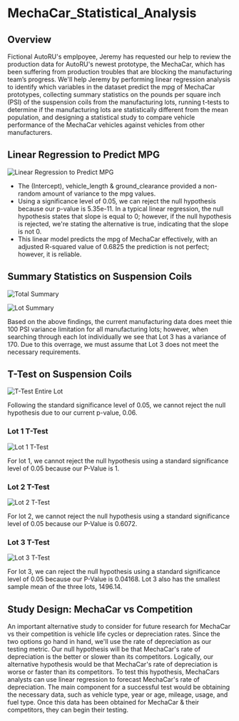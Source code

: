 # MechaCar_Statistical_Analysis

## Overview
Fictional AutoRU's emplpoyee, Jeremy has requested our help to review the production data for AutoRU's newest prototype, the MechaCar, which has been suffering from production troubles that are blocking the manufacturing team’s progress. We'll help Jeremy by performing linear regression analysis to identify which variables in the dataset predict the mpg of MechaCar prototypes, collecting summary statistics on the pounds per square inch (PSI) of the suspension coils from the manufacturing lots, running t-tests to determine if the manufacturing lots are statistically different from the mean population, and designing a statistical study to compare vehicle performance of the MechaCar vehicles against vehicles from other manufacturers.

## Linear Regression to Predict MPG

![Linear Regression to Predict MPG](https://user-images.githubusercontent.com/95371617/164915946-d8bd1ca3-1bbe-4347-a88c-e3652e41e261.png)

* The (Intercept), vehicle_length & ground_clearance provided a non-random amount of variance to the mpg values.
* Using a significance level of 0.05, we can reject the null hypothesis because our p-value is 5.35e-11. In a typical linear regression, the null hypothesis states that slope is equal to 0; however, if the null hypothesis is rejected, we're stating the alternative is true, indicating that the slope is not 0.
* This linear model predicts the mpg of MechaCar effectively, with an adjusted R-squared value of 0.6825 the prediction is not perfect; however, it is reliable. 

## Summary Statistics on Suspension Coils

![Total Summary](https://user-images.githubusercontent.com/95371617/164916590-44dcbdf6-a09d-4a6c-94d3-b58cf9d4727f.png)

![Lot Summary](https://user-images.githubusercontent.com/95371617/164916599-2cd7b53c-b2db-4ac8-8e42-9a0b19f8a2f1.png)

Based on the above findings, the current manufacturing data does meet thie 100 PSI variance limitation for all manufacturing lots; however, when searching through each lot individually we see that Lot 3 has a variance of 170. Due to this overrage, we must assume that Lot 3 does not meet the necessary requirements.

## T-Test on Suspension Coils

![T-Test Entire Lot](https://user-images.githubusercontent.com/95371617/164916852-3a852b0d-6c30-4f9b-a7ca-de0719d891d5.png)

Following the standard significance level of 0.05, we cannot reject the null hypothesis due to our current p-value, 0.06. 

### Lot 1 T-Test

![Lot 1 T-Test](https://user-images.githubusercontent.com/95371617/164917170-bb7984c0-af53-4569-9ed3-34b9d94ff93b.png)

For lot 1, we cannot reject the null hypothesis using a standard significance level of 0.05 because our P-Value is 1. 

### Lot 2 T-Test

![Lot 2 T-Test](https://user-images.githubusercontent.com/95371617/164917178-8f4b483e-3444-454c-bafa-6898b6f074e5.png)

For lot 2, we cannot reject the null hypothesis using a standard significance level of 0.05 because our P-Value is 0.6072. 

### Lot 3 T-Test

![Lot 3 T-Test](https://user-images.githubusercontent.com/95371617/164917188-03050f8b-48df-4808-b4f7-f0d2e007b37f.png)

For lot 3, we can reject the null hypothesis using a standard significance level of 0.05 because our P-Value is 0.04168. Lot 3 also has the smallest sample mean of the three lots, 1496.14.

## Study Design: MechaCar vs Competition
An important alternative study to consider for future research for MechaCar vs their competition is vehicle life cycles or depreciation rates. Since the two options go hand in hand, we'll use the rate of depreciation as our testing metric. Our null hypothesis will be that MechaCar's rate of depreciation is the better or slower than its competitors. Logically, our alternative hypothesis would be that MechaCar's rate of depreciation is worse or faster than its competitors. To test this hypothesis, MechaCars analysts can use linear regression to forecast MechaCar's rate of depreciation. The main component for a successful test would be obtaining the necessary data, such as vehicle type, year or age, mileage, usage, and fuel type. Once this data has been obtained for MechaCar & their competitors, they can begin their testing.   
